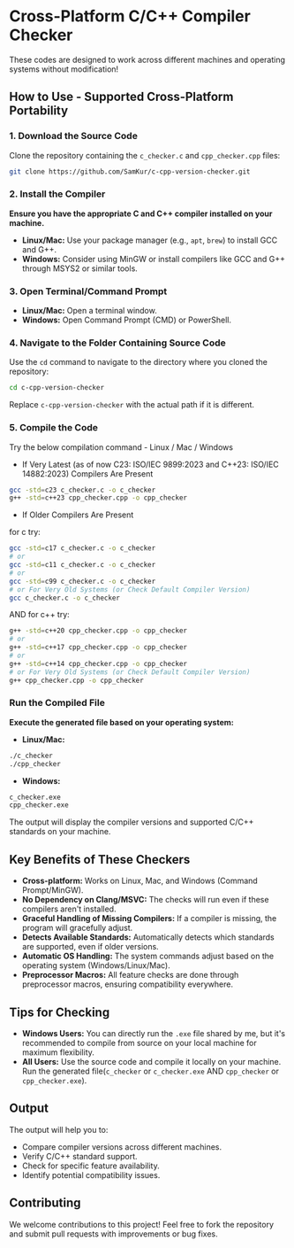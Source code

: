 # Cross-Platform C/C++ Compiler Checker

These codes are designed to work across different machines and operating systems without modification!

## How to Use - Supported Cross-Platform Portability

### 1. Download the Source Code

Clone the repository containing the `c_checker.c` and `cpp_checker.cpp` files:

```bash
git clone https://github.com/SamKur/c-cpp-version-checker.git
```

### 2. Install the Compiler

**Ensure you have the appropriate C and C++ compiler installed on your machine.**

* **Linux/Mac:** Use your package manager (e.g., `apt`, `brew`) to install GCC and G++.
* **Windows:** Consider using MinGW or install compilers like GCC and G++ through MSYS2 or similar tools.

### 3. Open Terminal/Command Prompt

* **Linux/Mac:** Open a terminal window.
* **Windows:** Open Command Prompt (CMD) or PowerShell.

### 4. Navigate to the Folder Containing Source Code

Use the `cd` command to navigate to the directory where you cloned the repository:

```bash
cd c-cpp-version-checker
```

Replace `c-cpp-version-checker` with the actual path if it is different.

### 5. Compile the Code

Try the below compilation command - 
Linux / Mac / Windows

* If Very Latest (as of now C23: ISO/IEC 9899:2023 and C++23: ISO/IEC 14882:2023) Compilers Are Present
```bash
gcc -std=c23 c_checker.c -o c_checker
g++ -std=c++23 cpp_checker.cpp -o cpp_checker
```

* If Older Compilers Are Present 

for c try:

```bash
gcc -std=c17 c_checker.c -o c_checker
# or
gcc -std=c11 c_checker.c -o c_checker 
# or
gcc -std=c99 c_checker.c -o c_checker
# or For Very Old Systems (or Check Default Compiler Version)
gcc c_checker.c -o c_checker
```

AND for c++ try:

```bash
g++ -std=c++20 cpp_checker.cpp -o cpp_checker
# or
g++ -std=c++17 cpp_checker.cpp -o cpp_checker 
# or
g++ -std=c++14 cpp_checker.cpp -o cpp_checker
# or For Very Old Systems (or Check Default Compiler Version)
g++ cpp_checker.cpp -o cpp_checker
```

### Run the Compiled File

**Execute the generated file based on your operating system:**

* **Linux/Mac:**

```bash
./c_checker
./cpp_checker
```

* **Windows:**

```bash
c_checker.exe
cpp_checker.exe
```

The output will display the compiler versions and supported C/C++ standards on your machine.


## Key Benefits of These Checkers

* **Cross-platform:** Works on Linux, Mac, and Windows (Command Prompt/MinGW).
* **No Dependency on Clang/MSVC:** The checks will run even if these compilers aren't installed.
* **Graceful Handling of Missing Compilers:** If a compiler is missing, the program will gracefully adjust.
* **Detects Available Standards:** Automatically detects which standards are supported, even if older versions.
* **Automatic OS Handling:** The system commands adjust based on the operating system (Windows/Linux/Mac).
* **Preprocessor Macros:** All feature checks are done through preprocessor macros, ensuring compatibility everywhere.

## Tips for Checking

* **Windows Users:** You can directly run the `.exe` file shared by me, but it's recommended to compile from source on your local machine for maximum flexibility.
* **All Users:** Use the source code and compile it locally on your machine. Run the generated file(`c_checker` or `c_checker.exe` AND `cpp_checker` or `cpp_checker.exe`).

## Output

The output will help you to:

* Compare compiler versions across different machines.
* Verify C/C++ standard support.
* Check for specific feature availability.
* Identify potential compatibility issues.

## Contributing

We welcome contributions to this project! Feel free to fork the repository and submit pull requests with improvements or bug fixes.

